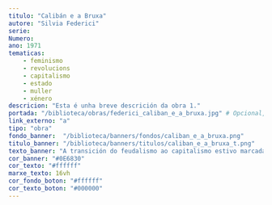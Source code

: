 ```yaml
---
titulo: "Calibán e a Bruxa"
autore: "Silvia Federici"
serie:
Numero:
ano: 1971
tematicas:
    - feminismo
    - revolucions
    - capitalismo
    - estado
    - muller
    - xénero
descricion: "Esta é unha breve descrición da obra 1."
portada: "/biblioteca/obras/federici_caliban_e_a_bruxa.jpg" # Opcional, imaxe da portada
link_externo: "a"
tipo: "obra"
fondo_banner:  "/biblioteca/banners/fondos/caliban_e_a_bruxa.png"
titulo_banner: "/biblioteca/banners/titulos/caliban_e_a_bruxa_t.png"
texto_banner: "A transición do feudalismo ao capitalismo estivo marcada por unha violencia extrema que esmagou movementos urbanos e campesiños que practicaban modelos comunitarios e de reparto de riqueza. Silvia Federici analiza como esta derrota permitiu a acumulación orixinaria mediante a expropiación de terreos comúns, o colonialismo, a escravitude e unha guerra aberta polo control dos corpos e saberes das mulleres."
cor_banner: "#0E6830"
cor_texto: "#ffffff"
marxe_texto: 16vh
cor_fondo_boton: "#ffffff"
cor_texto_boton: "#000000"
---
```

